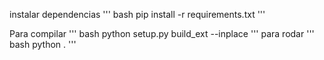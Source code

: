 instalar dependencias 
''' bash
    pip install -r requirements.txt
'''

Para compilar 
''' bash
    python setup.py build_ext --inplace
'''
para rodar 
''' bash
    python .
'''